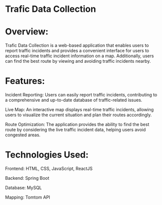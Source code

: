 
Trafic Data Collection
=

Overview:
=
Trafic Data Collection is a web-based application that enables users to report traffic incidents and provides a convenient interface for users to access real-time traffic incident information on a map. Additionally, users can find the best route by viewing and avoiding traffic incidents nearby.

Features:
=
Incident Reporting: Users can easily report traffic incidents, contributing to a comprehensive and up-to-date database of traffic-related issues.

Live Map: An interactive map displays real-time traffic incidents, allowing users to visualize the current situation and plan their routes accordingly.

Route Optimization: The application provides the ability to find the best route by considering the live traffic incident data, helping users avoid congested areas.

Technologies Used:
=
Frontend: HTML, CSS, JavaScript, ReactJS

Backend: Spring Boot

Database: MySQL

Mapping: Tomtom API
